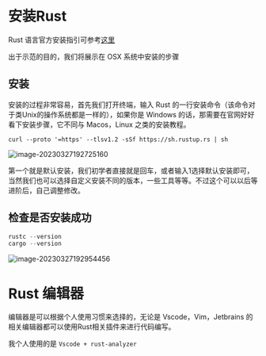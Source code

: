# 安装Rust

Rust 语言官方安装指引可参考[这里](https://www.rust-lang.org/tools/install)

出于示范的目的，我们将展示在 OSX 系统中安装的步骤



## 安装

安装的过程非常容易，首先我们打开终端，输入 Rust 的一行安装命令（该命令对于类Unix的操作系统都是一样的），如果你是 Windows 的话，那需要在官网好好看下安装步骤，它不同与 Macos，Linux 之类的安装教程。

```shell
curl --proto '=https' --tlsv1.2 -sSf https://sh.rustup.rs | sh
```

![image-20230327192725160](https://repo-1256831547.cos.ap-shanghai.myqcloud.com/2023/image-20230327192725160.png)

第一个就是默认安装，我们初学者直接就是回车，或者输入1选择默认安装即可，当然我们也可以选择自定义安装不同的版本，一些工具等等。不过这个可以以后等进阶后，自己调整修改。

## 检查是否安装成功

```rust
rustc --version
cargo --version
```

![image-20230327192954456](https://repo-1256831547.cos.ap-shanghai.myqcloud.com/2023/image-20230327192954456.png)



# Rust 编辑器

编辑器是可以根据个人使用习惯来选择的，无论是 Vscode，Vim，Jetbrains 的相关编辑器都可以使用Rust相关插件来进行代码编写。

我个人使用的是 `Vscode + rust-analyzer`